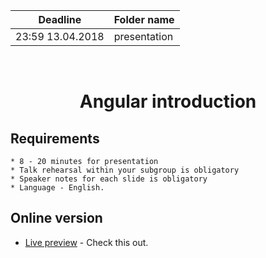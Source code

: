 | Deadline  | Folder name |
|-----------|-------------|
| 23:59 13.04.2018 | presentation |
<br/>
<h1 align="center">Angular introduction</h1>

## Requirements

    * 8 - 20 minutes for presentation
    * Talk rehearsal within your subgroup is obligatory
    * Speaker notes for each slide is obligatory
    * Language - English.  

## Online version
* [Live preview](https://rawcdn.githack.com/Bachyla/Rolling-Scopes-School/f004207460abb555ead103252a24949867ae732e/Stage%202/Presentation/index.html) - Check this out.